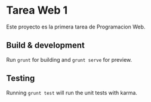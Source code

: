 # Tarea Web 1

Este proyecto es la primera tarea de Programacion Web.

## Build & development

Run `grunt` for building and `grunt serve` for preview.

## Testing

Running `grunt test` will run the unit tests with karma.
